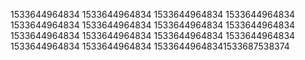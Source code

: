 1533644964834
1533644964834
1533644964834
1533644964834
1533644964834
1533644964834
1533644964834
1533644964834
1533644964834
1533644964834
1533644964834
1533644964834
1533644964834
1533644964834
15336449648341533687538374